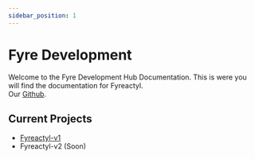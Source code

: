 ```yaml
---
sidebar_position: 1
---
```


# Fyre Development

Welcome to the Fyre Development Hub Documentation. This is were you will find the documentation for Fyreactyl.  
Our [Github](https://github.com/FyreHub).

## Current Projects

- [Fyreactyl-v1](/docs/Fyreactyl/introduction)
- Fyreactyl-v2 (Soon)
